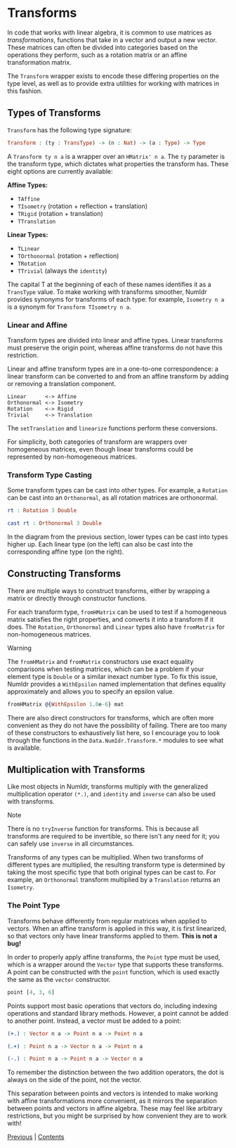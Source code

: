 # Transforms

In code that works with linear algebra, it is common to use matrices as _transformations_, functions that take in a vector and output a new vector. These matrices can often be divided into categories based on the operations they perform, such as a rotation matrix or an affine transformation matrix.

The `Transform` wrapper exists to encode these differing properties on the type level, as well as to provide extra utilities for working with matrices in this fashion.

## Types of Transforms

`Transform` has the following type signature:

```idris
Transform : (ty : TransType) -> (n : Nat) -> (a : Type) -> Type
```

A `Transform ty n a` is a wrapper over an `HMatrix' n a`. The `ty` parameter is the transform type, which dictates what properties the transform has. These eight options are currently available:

**Affine Types:**
- `TAffine`
- `TIsometry` (rotation + reflection + translation)
- `TRigid` (rotation + translation)
- `TTranslation`

**Linear Types:**
- `TLinear`
- `TOrthonormal` (rotation + reflection)
- `TRotation`
- `TTrivial` (always the `identity`)

The capital T at the beginning of each of these names identifies it as a `TransType` value. To make working with transforms smoother, NumIdr provides synonyms for transforms of each type: for example, `Isometry n a` is a synonym for `Transform TIsometry n a`.

### Linear and Affine

Transform types are divided into linear and affine types. Linear transforms must preserve the origin point, whereas affine transforms do not have this restriction.

Linear and affine transform types are in a one-to-one correspondence: a linear transform can be converted to and from an affine transform by adding or removing a translation component.

```
Linear      <-> Affine
Orthonormal <-> Isometry
Rotation    <-> Rigid
Trivial     <-> Translation
```

The `setTranslation` and `linearize` functions perform these conversions.

For simplicity, both categories of transform are wrappers over homogeneous matrices, even though linear transforms could be represented by non-homogeneous matrices.

### Transform Type Casting

Some transform types can be cast into other types. For example, a `Rotation` can be cast into an `Orthonormal`, as all rotation matrices are orthonormal.

```idris
rt : Rotation 3 Double

cast rt : Orthonormal 3 Double
```

In the diagram from the previous section, lower types can be cast into types higher up. Each linear type (on the left) can also be cast into the corresponding affine type (on the right).

## Constructing Transforms

There are multiple ways to construct transforms, either by wrapping a matrix or directly through constructor functions.

For each transform type, `fromHMatrix` can be used to test if a homogeneous matrix satisfies the right properties, and converts it into a transform if it does. The `Rotation`, `Orthonormal` and `Linear` types also have `fromMatrix` for non-homogeneous matrices.

> [!WARNING]
> The `fromHMatrix` and `fromMatrix` constructors use exact equality comparisons when testing matrices, which can be a problem if your element type is `Double` or a similar inexact number type. To fix this issue, NumIdr provides a `WithEpsilon` named implementation that defines equality approximately and allows you to specify an epsilon value.
>
> ```idris
> fromHMatrix @{WithEpsilon 1.0e-6} mat
> ```

There are also direct constructors for transforms, which are often more convenient as they do not have the possibility of failing. There are too many of these constructors to exhaustively list here, so I encourage you to look through the functions in the `Data.NumIdr.Transform.*` modules to see what is available.

## Multiplication with Transforms

Like most objects in NumIdr, transforms multiply with the generalized multiplication operator `(*.)`, and `identity` and `inverse` can also be used with transforms.

> [!NOTE]
> There is no `tryInverse` function for transforms. This is because all transforms are required to be invertible, so there isn't any need for it; you can safely use `inverse` in all circumstances.

Transforms of any types can be multiplied. When two transforms of different types are multiplied, the resulting transform type is determined by taking the most specific type that both original types can be cast to. For example, an `Orthonormal` transform multiplied by a `Translation` returns an `Isometry`.

### The Point Type

Transforms behave differently from regular matrices when applied to vectors. When an affine transform is applied in this way, it is first linearized, so that vectors only have linear transforms applied to them. **This is not a bug!**

In order to properly apply affine transforms, the `Point` type must be used, which is a wrapper around the `Vector` type that supports these transforms. A point can be constructed with the `point` function, which is used exactly the same as the `vector` constructor.

```idris
point [4, 3, 6]
```

Points support most basic operations that vectors do, including indexing operations and standard library methods. However, a point cannot be added to another point. Instead, a vector must be added to a point:

```idris
(+.) : Vector n a -> Point n a -> Point n a

(.+) : Point n a -> Vector n a -> Point n a

(-.) : Point n a -> Point n a -> Vector n a
```

To remember the distinction between the two addition operators, the dot is always on the side of the point, not the vector.

This separation between points and vectors is intended to make working with affine transformations more convenient, as it mirrors the separation between points and vectors in affine algebra. These may feel like arbitrary restrictions, but you might be surprised by how convenient they are to work with!

[Previous](VectorsMatrices.md) | [Contents](Contents.md)
